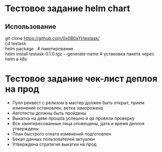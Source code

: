 # Тестовое задание helm chart

## Использование

git clone https://github.com/0x0B0x11/testask/  
cd testask  
helm package .  # пакетирование  
helm install testask-0.1.0.tgz --generate-name # установка пакета через helm в k8s  

# Тестовое задание чек-лист деплоя на прод

- Пулл реквест с релизом в мастер должен быть открыт, прием изменений остановлен, ветка заморожена  
- Автотесты должны быть пройдены   
- Выкатка на деве прошла успешно и qa провели проверку  
- Все заинтересованные лица оповещены, дата и время деплоя утверждены  
- План быстрого отката изменений подготовлен
- Бекап данных пользователей актуален
- Утверждена стратегия выкатки на прод

